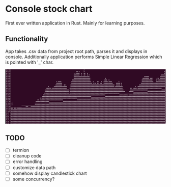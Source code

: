 # Console stock chart

First ever written application in Rust. Mainly for learning purposes.

## Functionality

App takes .csv data from project root path, parses it and displays in console.
Additionally application performs Simple Linear Regression which is 
pointed with '_' char.

![img.png](img.png)

## TODO
* [ ] termion
* [ ] cleanup code
* [ ] error handling
* [ ] customize data path
* [ ] somehow display candlestick chart
* [ ] some concurrency?